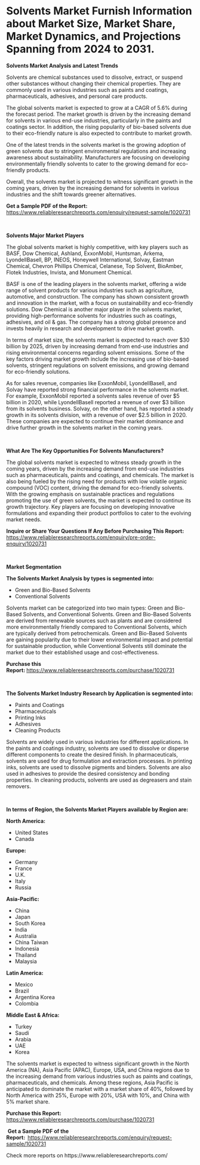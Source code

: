 <p><h1>Solvents Market Furnish Information about Market Size, Market Share, Market Dynamics, and Projections Spanning from 2024 to 2031.</h1></p><p><strong>Solvents Market Analysis and Latest Trends</strong></p>
<p><p>Solvents are chemical substances used to dissolve, extract, or suspend other substances without changing their chemical properties. They are commonly used in various industries such as paints and coatings, pharmaceuticals, adhesives, and personal care products.</p><p>The global solvents market is expected to grow at a CAGR of 5.6% during the forecast period. The market growth is driven by the increasing demand for solvents in various end-use industries, particularly in the paints and coatings sector. In addition, the rising popularity of bio-based solvents due to their eco-friendly nature is also expected to contribute to market growth.</p><p>One of the latest trends in the solvents market is the growing adoption of green solvents due to stringent environmental regulations and increasing awareness about sustainability. Manufacturers are focusing on developing environmentally friendly solvents to cater to the growing demand for eco-friendly products.</p><p>Overall, the solvents market is projected to witness significant growth in the coming years, driven by the increasing demand for solvents in various industries and the shift towards greener alternatives.</p></p>
<p><strong>Get a Sample PDF of the Report:&nbsp;</strong> <a href="https://www.reliableresearchreports.com/enquiry/request-sample/1020731">https://www.reliableresearchreports.com/enquiry/request-sample/1020731</a></p>
<p>&nbsp;</p>
<p><strong>Solvents Major Market Players</strong></p>
<p><p>The global solvents market is highly competitive, with key players such as BASF, Dow Chemical, Ashland, ExxonMobil, Huntsman, Arkema, LyondellBasell, BP, INEOS, Honeywell International, Solvay, Eastman Chemical, Chevron Phillips Chemical, Celanese, Top Solvent, BioAmber, Flotek Industries, Invista, and Monument Chemical.</p><p>BASF is one of the leading players in the solvents market, offering a wide range of solvent products for various industries such as agriculture, automotive, and construction. The company has shown consistent growth and innovation in the market, with a focus on sustainability and eco-friendly solutions. Dow Chemical is another major player in the solvents market, providing high-performance solvents for industries such as coatings, adhesives, and oil & gas. The company has a strong global presence and invests heavily in research and development to drive market growth.</p><p>In terms of market size, the solvents market is expected to reach over $30 billion by 2025, driven by increasing demand from end-use industries and rising environmental concerns regarding solvent emissions. Some of the key factors driving market growth include the increasing use of bio-based solvents, stringent regulations on solvent emissions, and growing demand for eco-friendly solutions.</p><p>As for sales revenue, companies like ExxonMobil, LyondellBasell, and Solvay have reported strong financial performance in the solvents market. For example, ExxonMobil reported a solvents sales revenue of over $5 billion in 2020, while LyondellBasell reported a revenue of over $3 billion from its solvents business. Solvay, on the other hand, has reported a steady growth in its solvents division, with a revenue of over $2.5 billion in 2020. These companies are expected to continue their market dominance and drive further growth in the solvents market in the coming years.</p></p>
<p>&nbsp;</p>
<p><strong>What Are The Key Opportunities For Solvents Manufacturers?</strong></p>
<p><p>The global solvents market is expected to witness steady growth in the coming years, driven by the increasing demand from end-use industries such as pharmaceuticals, paints and coatings, and chemicals. The market is also being fueled by the rising need for products with low volatile organic compound (VOC) content, driving the demand for eco-friendly solvents. With the growing emphasis on sustainable practices and regulations promoting the use of green solvents, the market is expected to continue its growth trajectory. Key players are focusing on developing innovative formulations and expanding their product portfolios to cater to the evolving market needs.</p></p>
<p><strong>Inquire or Share Your Questions If Any Before Purchasing This Report:</strong> <a href="https://www.reliableresearchreports.com/enquiry/pre-order-enquiry/1020731">https://www.reliableresearchreports.com/enquiry/pre-order-enquiry/1020731</a></p>
<p>&nbsp;</p>
<p><strong>Market Segmentation</strong></p>
<p><strong>The Solvents Market Analysis by types is segmented into:</strong></p>
<p><ul><li>Green and Bio-Based Solvents</li><li>Conventional Solvents</li></ul></p>
<p><p>Solvents market can be categorized into two main types: Green and Bio-Based Solvents, and Conventional Solvents. Green and Bio-Based Solvents are derived from renewable sources such as plants and are considered more environmentally friendly compared to Conventional Solvents, which are typically derived from petrochemicals. Green and Bio-Based Solvents are gaining popularity due to their lower environmental impact and potential for sustainable production, while Conventional Solvents still dominate the market due to their established usage and cost-effectiveness.</p></p>
<p><strong>Purchase this Report:&nbsp;</strong><a href="https://www.reliableresearchreports.com/purchase/1020731">https://www.reliableresearchreports.com/purchase/1020731</a></p>
<p>&nbsp;</p>
<p><strong>The Solvents Market Industry Research by Application is segmented into:</strong></p>
<p><ul><li>Paints and Coatings</li><li>Pharmaceuticals</li><li>Printing Inks</li><li>Adhesives</li><li>Cleaning Products</li></ul></p>
<p><p>Solvents are widely used in various industries for different applications. In the paints and coatings industry, solvents are used to dissolve or disperse different components to create the desired finish. In pharmaceuticals, solvents are used for drug formulation and extraction processes. In printing inks, solvents are used to dissolve pigments and binders. Solvents are also used in adhesives to provide the desired consistency and bonding properties. In cleaning products, solvents are used as degreasers and stain removers.</p></p>
<p>&nbsp;</p>
<p><strong>In terms of Region, the Solvents Market Players available by Region are:</strong></p>
<p>
    <p> <strong> North America: </strong>
        <ul>
            <li>United States</li>
            <li>Canada</li>
        </ul>
        </p> 
    <p> <strong> Europe: </strong>
        <ul>
            <li>Germany</li>
            <li>France</li>
            <li>U.K.</li>
            <li>Italy</li>
            <li>Russia</li>
        </ul>
        </p> 
    <p> <strong> Asia-Pacific: </strong>
        <ul>
            <li>China</li>
            <li>Japan</li>
            <li>South Korea</li>
            <li>India</li>
            <li>Australia</li>
            <li>China Taiwan</li>
            <li>Indonesia</li>
            <li>Thailand</li>
            <li>Malaysia</li>
        </ul>
        </p> 
    <p> <strong> Latin America: </strong>
        <ul>
            <li>Mexico</li>
            <li>Brazil</li>
            <li>Argentina Korea</li>
            <li>Colombia</li>
        </ul>
        </p> 
    <p> <strong> Middle East & Africa: </strong>
        <ul>
            <li>Turkey</li>
            <li>Saudi</li>
            <li>Arabia</li>
            <li>UAE</li>
            <li>Korea</li>
        </ul>
    </p>
    </p>
<p><p>The solvents market is expected to witness significant growth in the North America (NA), Asia Pacific (APAC), Europe, USA, and China regions due to the increasing demand from various industries such as paints and coatings, pharmaceuticals, and chemicals. Among these regions, Asia Pacific is anticipated to dominate the market with a market share of 40%, followed by North America with 25%, Europe with 20%, USA with 10%, and China with 5% market share.</p></p>
<p><strong>Purchase this Report: </strong><a href="https://www.reliableresearchreports.com/purchase/1020731">https://www.reliableresearchreports.com/purchase/1020731</a></p>
<p>&nbsp;<strong>Get a Sample PDF of the Report:&nbsp;&nbsp;</strong><a href="https://www.reliableresearchreports.com/enquiry/request-sample/1020731">https://www.reliableresearchreports.com/enquiry/request-sample/1020731</a></p>
<p><strong></strong></p>
<p>Check more reports on https://www.reliableresearchreports.com/</p>